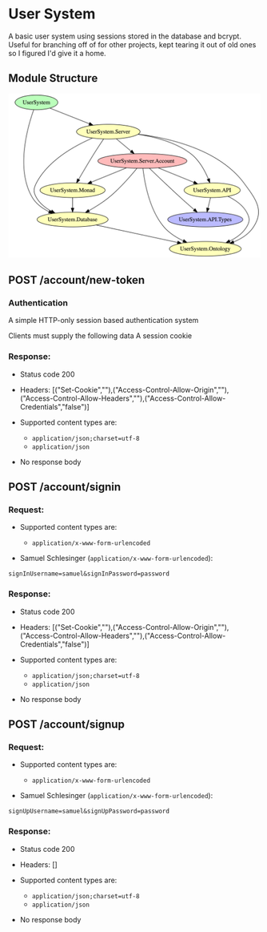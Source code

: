 # User System

A basic user system using sessions stored in the database and bcrypt.
Useful for branching off of for other projects, kept tearing it out of
old ones so I figured I'd give it a home.

## Module Structure

![Module Structure](mods.png)

## POST /account/new-token

### Authentication

A simple HTTP-only session based authentication system

Clients must supply the following data
A session cookie


### Response:

- Status code 200
- Headers: [("Set-Cookie","<no header sample provided>"),("Access-Control-Allow-Origin",""),("Access-Control-Allow-Headers",""),("Access-Control-Allow-Credentials","false")]

- Supported content types are:

    - `application/json;charset=utf-8`
    - `application/json`

- No response body

## POST /account/signin

### Request:

- Supported content types are:

    - `application/x-www-form-urlencoded`

- Samuel Schlesinger (`application/x-www-form-urlencoded`):

```
signInUsername=samuel&signInPassword=password
```

### Response:

- Status code 200
- Headers: [("Set-Cookie","<no header sample provided>"),("Access-Control-Allow-Origin",""),("Access-Control-Allow-Headers",""),("Access-Control-Allow-Credentials","false")]

- Supported content types are:

    - `application/json;charset=utf-8`
    - `application/json`

- No response body

## POST /account/signup

### Request:

- Supported content types are:

    - `application/x-www-form-urlencoded`

- Samuel Schlesinger (`application/x-www-form-urlencoded`):

```
signUpUsername=samuel&signUpPassword=password
```

### Response:

- Status code 200
- Headers: []

- Supported content types are:

    - `application/json;charset=utf-8`
    - `application/json`

- No response body


